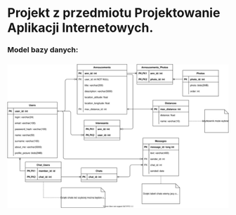 <h1>Projekt z przedmiotu Projektowanie Aplikacji Internetowych.</h1>

<h3>Model bazy danych:<h3>
<img src="./database_model.svg">
